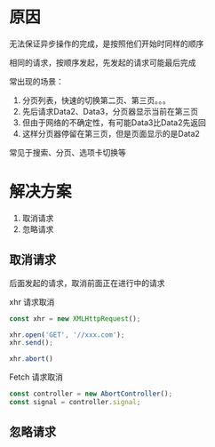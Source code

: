 # 原因
无法保证异步操作的完成，是按照他们开始时同样的顺序

相同的请求，按顺序发起，先发起的请求可能最后完成

常出现的场景：
1. 分页列表，快速的切换第二页、第三页。。。
2. 先后请求Data2、Data3，分页器显示当前在第三页
3. 但由于网络的不确定性，有可能Data3比Data2先返回
4. 这样分页器停留在第三页，但是页面显示的是Data2

常见于搜索、分页、选项卡切换等



# 解决方案
1. 取消请求
2. 忽略请求

## 取消请求
后面发起的请求，取消前面正在进行中的请求

xhr 请求取消
```js
const xhr = new XMLHttpRequest();

xhr.open('GET', '//xxx.com');
xhr.send();

xhr.abort()
```

Fetch 请求取消
```js
const controller = new AbortController();
const signal = controller.signal;
```


## 忽略请求

